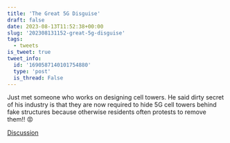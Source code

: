 ```yaml
---
title: 'The Great 5G Disguise'
draft: false
date: 2023-08-13T11:52:38+00:00
slug: '202308131152-great-5g-disguise'
tags:
  - tweets
is_tweet: true
tweet_info:
  id: '1690587140101754880'
  type: 'post'
  is_thread: False
---
```




Just met someone who works on designing cell towers. He said dirty secret of his industry is that they are now required to hide 5G cell towers behind fake structures because otherwise residents often protests to remove them!! 😡

[Discussion](https://x.com/sytelus/status/1690587140101754880)
